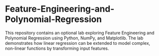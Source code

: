 # Feature-Engineering-and-Polynomial-Regression
This repository contains an optional lab exploring Feature Engineering and Polynomial Regression using Python, NumPy, and Matplotlib. The lab demonstrates how linear regression can be extended to model complex, non-linear functions by transforming input features.

